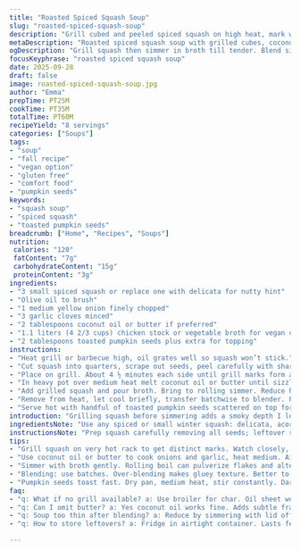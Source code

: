 ```yaml
---
title: "Roasted Spiced Squash Soup"
slug: "roasted-spiced-squash-soup"
description: "Grill cubed and peeled spiced squash on high heat, mark with char. Sauté onion and garlic in butter, add squash and chicken broth. Simmer until tender. Puree until velvety. Toast pumpkin seeds as garnish. Adapted with coconut oil for perfume, quantity tweaks to squash and broth. Times shifted slightly. Minimal fuss, maximum aroma. No nuts eggs gluten or dairy (except optional butter)."
metaDescription: "Roasted spiced squash soup with grilled cubes, coconut or butter, toasted pumpkin seeds. Smoky aroma, rich texture, vegan option with veggie broth."
ogDescription: "Grill squash then simmer in broth till tender. Blend silky, toast pumpkin seeds for crunch. Coconut oil or butter for richness. Vegan friendly swap broth."
focusKeyphrase: "roasted spiced squash soup"
date: 2025-09-28
draft: false
image: roasted-spiced-squash-soup.jpg
author: "Emma"
prepTime: PT25M
cookTime: PT35M
totalTime: PT60M
recipeYield: "8 servings"
categories: ["Soups"]
tags:
- "soup"
- "fall recipe"
- "vegan option"
- "gluten free"
- "comfort food"
- "pumpkin seeds"
keywords:
- "squash soup"
- "spiced squash"
- "toasted pumpkin seeds"
breadcrumb: ["Home", "Recipes", "Soups"]
nutrition: 
 calories: "120"
 fatContent: "7g"
 carbohydrateContent: "15g"
 proteinContent: "3g"
ingredients:
- "3 small spiced squash or replace one with delicata for nutty hint"
- "Olive oil to brush"
- "1 medium yellow onion finely chopped"
- "3 garlic cloves minced"
- "2 tablespoons coconut oil or butter if preferred"
- "1.1 liters (4 2/3 cups) chicken stock or vegetable broth for vegan option"
- "2 tablespoons toasted pumpkin seeds plus extra for topping"
instructions:
- "Heat grill or barbecue high, oil grates well so squash won’t stick."
- "Cut squash into quarters, scrape out seeds, peel carefully with sharp peeler. Brush pieces evenly with olive oil."
- "Place on grill. About 4 ½ minutes each side until grill marks form and flesh softens slightly but doesn’t collapse. Cool enough to handle, then chop into medium cubes. Should yield roughly 9 cups chopped squash."
- "In heavy pot over medium heat melt coconut oil or butter until sizzles, toss in onions and garlic. Cook stirring often till translucent and fragrant, about 7 minutes. No browning here, just softening to bring out natural sweetness."
- "Add grilled squash and pour broth. Bring to rolling simmer. Reduce heat just enough to keep bubbling. Cook approximately 22 minutes, poke squash with fork — tender but not mushy."
- "Remove from heat, let cool briefly, transfer batchwise to blender. Purée until uniform and silky but thick enough to coat the back of a spoon. Season well with salt and freshly cracked black pepper. Taste, adjust as needed."
- "Serve hot with handful of toasted pumpkin seeds scattered on top for crunch and earthiness."
introduction: "Grilling squash before simmering adds a smoky depth I learned the hard way. Tried the oven once — bland. Grill marks mean caramelization, aroma hits before you even taste. Garlic and onions soften gently in fat, coaxing out natural sugars without turning bitter. Tried olive oil alone once, liked coconut oil for subtle coconut fragrance this time, a fresh twist. Stock choice shifts flavor. Chicken broth for richness but veggie broth if you want lighter, vegan-friendly. Watch squash texture closely — overcooking makes puree grainy, undercooking leaves fibrous chunks. Toasted pumpkin seeds on top? Crunch, nuttiness, contrast — don’t skip even if pressed for time."
ingredientsNote: "Use any spiced or small winter squash: delicata, acorn, kabocha work well in place of the courge poivrée. Peeling can be tedious; sharp peeler plus patience prevents waste. Brushing oil prevents grill sticking. Coconut oil here replaces butter for subtle aroma boost, but classic butter melts richer and coats onion and garlic better. Broth quantity slipped from original for better soup thickness, remember — broths vary in salt and concentration, add gradually and season near end. Pumpkin seeds toast quickly; keep an eye or they’ll burn and turn bitter. Salt and fresh black pepper essential — do not skimp. If no grill, char under broiler on oiled sheet but watch closely."
instructionsNote: "Prep squash carefully removing all seeds; leftover seeds can be toasted separately for snack. Grill on hot bars gives char and smoky odor; marks tell when to flip. Don’t go more than 5 minutes per side or it gets too soft and mushy. Onion and garlic cook slowly in fat to sweeten without browning — that bitterness ruins the base. Add squash cubes to warm pot before broth to retain heat and prevent shocking. Simmer to soften fully but not disintegrate —fork test helps here, tender but holds shape. Blend in batches for even purée, avoid over-blending, which makes soup gluey. Salt after blending since reduction concentrates flavors. Toasted pumpkin seeds add texture; toss in dry pan until just golden, stirring constantly. Bowl hot soup quickly, garnishing while still warm keeps seeds crisp. Leftovers reheat gently, add splash of broth if too thick."
tips:
- "Grill squash on very hot rack to get distinct marks. Watch closely, four to five minutes per side only. Too long and flesh softens too much. Peel before grilling for easier bite and consistent texture. Brushing oil keeps pieces from sticking, don’t skip."
- "Use coconut oil or butter to cook onions and garlic, heat medium. Aim for softness not color. Smells change too fast if burnt. Sweetness comes from slow sweating in fat. Onion must be translucent, garlic fragrant but raw bite gone."
- "Simmer with broth gently. Rolling boil can pulverize flakes and alter spongey texture. Test squash with fork; should give with pressure but hold shape without collapsing. Adjust broth quantity gradually depending on squash moisture and thickness preference."
- "Blending: use batches. Over-blending makes gluey texture. Better to have slight grain or texture than one uniform paste. Season after blender; salt intensifies after cooking and pureeing. Pepper fresh cracked adds brightness at the end."
- "Pumpkin seeds toast fast. Dry pan, medium heat, stir constantly. Dark spots mean burnt bitterness sets in instantly. Toast until just golden, smell nutty aroma turn mild brown, that’s time to pull off heat. Add late so crunch holds in hot soup."
faq:
- "q: What if no grill available? a: Use broiler for char. Oil sheet well. Watch carefully; broiler heat is harsh. Flip often for even marks. Can roast in oven covered but you lose smoky note."
- "q: Can I omit butter? a: Yes coconut oil works fine. Adds subtle fragrance without dairy. Butter melts better fat coats onion and garlic better, richer mouthfeel. Both work, depends on mood and diet."
- "q: Soup too thin after blending? a: Reduce by simmering with lid off. Or add less broth before blending next time. Puree thicker squash first. Add broth slowly, better gradual control than fixed amount."
- "q: How to store leftovers? a: Fridge in airtight container. Lasts few days. Reheat gently to avoid breaking texture. Add splash broth if too thick. Freeze in portioned tubs; thaw overnight in fridge and stir well before warming."

---
```

